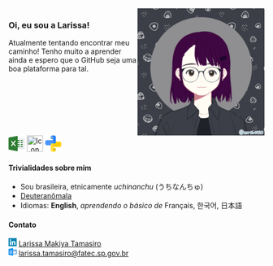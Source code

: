 <div align="left" style="display:inline-block">
<img align="right" height="250em" width="250em" src="profile/github_profile_2.gif" title="caricatura feita em https://picrew.me/image_maker/597326/" alt="caricatura animada">

### Oi, eu sou a Larissa!

Atualmente tentando encontrar meu caminho! Tenho muito a aprender ainda e espero que o GitHub seja uma boa plataforma para tal.
</div>

<div align="center" style="display:inline-block">
<img height="32em" width="32em" title="Icon by Pixel perfect from www.flaticon.com" src="profile/excel.png">
<img height="32em" width="32em" title="Icon by Microsoft" src="https://github.com/microsoft/PowerBI-Icons/blob/bb026ec2f21c130f9523fab2749449c27485c8e3/PNG/PowerBI.png">
<img height="32em" width="32em" title="Icon by Freepik from www.flaticon.com" src="profile/python.png">
</div>
  
#### Trivialidades sobre mim
- Sou brasileira, etnicamente *uchinanchu* (うちなんちゅ) 
- [Deuteranômala](profile/deuteranomalia.png)
- Idiomas: **English**, *aprendendo o básico de* Français, 한국어, 日本語

#### Contato
<div style="display:inline-block">
<img height="16em" width="16em" title="Icon by Freepik from www.flaticon.com" src="profile/linkedin.png">
<a href="https://www.linkedin.com/in/larissa-makiya-tamasiro/">Larissa Makiya Tamasiro</a><br/>
<img height="16em" width="16em" title="Icon by Pixel perfect from www.flaticon.com" src="profile/outlook.png">
<a href="mailto:larissa.tamasiro@fatec.sp.gov.br">larissa.tamasiro@fatec.sp.gov.br</a>
</div>
